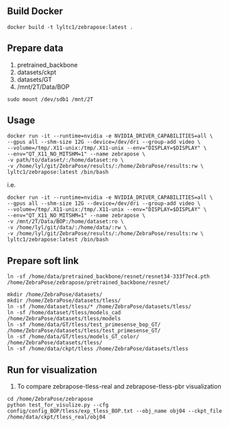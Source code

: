 ## Build Docker
```
docker build -t lyltc1/zebrapose:latest .
```

## Prepare data
1. pretrained_backbone
2. datasets/ckpt
3. datasets/GT
4. /mnt/2T/Data/BOP
```
sudo mount /dev/sdb1 /mnt/2T
```
## Usage
```
docker run -it --runtime=nvidia -e NVIDIA_DRIVER_CAPABILITIES=all \
--gpus all --shm-size 12G --device=/dev/dri --group-add video \
--volume=/tmp/.X11-unix:/tmp/.X11-unix --env="DISPLAY=$DISPLAY" \
--env="QT_X11_NO_MITSHM=1" --name zebrapose \
-v path/to/dataset/:/home/dataset:ro \
-v /home/lyl/git/ZebraPose/results/:/home/ZebraPose/results:rw \
lyltc1/zebrapose:latest /bin/bash
```
i.e.
```
docker run -it --runtime=nvidia -e NVIDIA_DRIVER_CAPABILITIES=all \
--gpus all --shm-size 12G --device=/dev/dri --group-add video \
--volume=/tmp/.X11-unix:/tmp/.X11-unix --env="DISPLAY=$DISPLAY" \
--env="QT_X11_NO_MITSHM=1" --name zebrapose \
-v /mnt/2T/Data/BOP:/home/dataset:ro \
-v /home/lyl/git/data/:/home/data/:rw \
-v /home/lyl/git/ZebraPose/results/:/home/ZebraPose/results:rw \
lyltc1/zebrapose:latest /bin/bash
```

## Prepare soft link

```
ln -sf /home/data/pretrained_backbone/resnet/resnet34-333f7ec4.pth /home/ZebraPose/zebrapose/pretrained_backbone/resnet/

mkdir /home/ZebraPose/datasets/
mkdir /home/ZebraPose/datasets/tless/
ln -sf /home/dataset/tless/* /home/ZebraPose/datasets/tless/
ln -sf /home/dataset/tless/models_cad /home/ZebraPose/datasets/tless/models
ln -sf /home/data/GT/tless/test_primesense_bop_GT/ /home/ZebraPose/datasets/tless/test_primesense_GT/
ln -sf /home/data/GT/tless/models_GT_color/ /home/ZebraPose/datasets/tless/
ln -sf /home/data/ckpt/tless /home/ZebraPose/datasets/tless

```

## Run for visualization
1. To compare zebrapose-tless-real and zebrapose-tless-pbr visualization
```
cd /home/ZebraPose/zebrapose
python test_for_visulize.py --cfg config/config_BOP/tless/exp_tless_BOP.txt --obj_name obj04 --ckpt_file /home/data/ckpt/tless_real/obj04
```